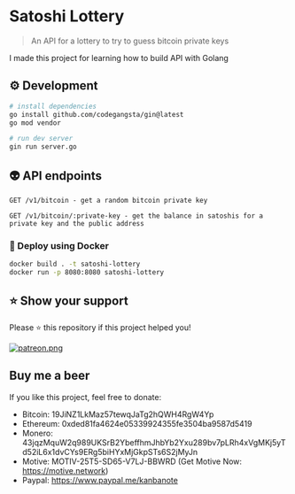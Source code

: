 # Satoshi Lottery

> An API for a lottery to try to guess bitcoin private keys

I made this project for learning how to build API with Golang

## ⚙️ Development

```sh
# install dependencies
go install github.com/codegangsta/gin@latest
go mod vendor

# run dev server
gin run server.go
```

## 👽 API endpoints

```
GET /v1/bitcoin - get a random bitcoin private key

GET /v1/bitcoin/:private-key - get the balance in satoshis for a private key and the public address
```

### 🐋 Deploy using Docker

```sh
docker build . -t satoshi-lottery
docker run -p 8080:8080 satoshi-lottery
```

## ⭐️ Show your support

Please ⭐️ this repository if this project helped you!

<a href="https://www.patreon.com/sandoche">[![patreon.png](https://c5.patreon.com/external/logo/become_a_patron_button.png)](https://www.patreon.com/sandoche)</a>

## Buy me a beer

If you like this project, feel free to donate:

- Bitcoin: 19JiNZ1LkMaz57tewqJaTg2hQWH4RgW4Yp
- Ethereum: 0xded81fa4624e05339924355fe3504ba9587d5419
- Monero: 43jqzMquW2q989UKSrB2YbeffhmJhbYb2Yxu289bv7pLRh4xVgMKj5yTd52iL6x1dvCYs9ERg5biHYxMjGkpSTs6S2jMyJn
- Motive: MOTIV-25T5-SD65-V7LJ-BBWRD (Get Motive Now: https://motive.network)
- Paypal: https://www.paypal.me/kanbanote

